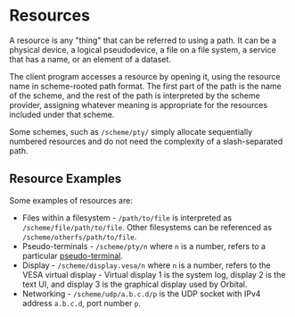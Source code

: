 # Resources

A resource is any "thing" that can be referred to using a path.
It can be a physical device, a logical pseudodevice, a file on a file system, a service that has a name, or an element of a dataset.

The client program accesses a resource by opening it, using the resource name in scheme-rooted path format. 
The first part of the path is the name of the scheme, and the rest of the path is interpreted by the scheme provider,
assigning whatever meaning is appropriate for the resources included under that scheme.

Some schemes, such as `/scheme/pty/` simply allocate sequentially numbered resources and do not need the complexity of
a slash-separated path.

## Resource Examples

Some examples of resources are:

- Files within a filesystem - `/path/to/file` is interpreted as `/scheme/file/path/to/file`.
Other filesystems can be referenced as `/scheme/otherfs/path/to/file`.
- Pseudo-terminals - `/scheme/pty/n` where `n` is a number, refers to a particular [pseudo-terminal](https://en.wikipedia.org/wiki/Pseudoterminal).
- Display - `/scheme/display.vesa/n` where `n` is a number, refers to the VESA virtual display - Virtual display 1  is the system log, display 2 is the text UI, and display 3 is the graphical display used by Orbital.
- Networking - `/scheme/udp/a.b.c.d/p` is the UDP socket with IPv4 address `a.b.c.d`, port number `p`.
